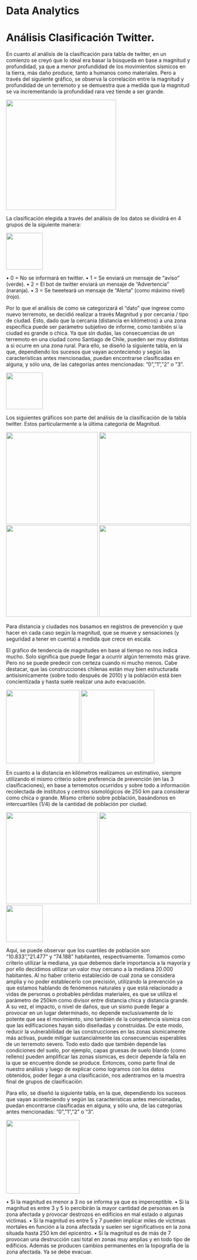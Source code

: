 # Data Analytics 

# Análisis Clasificación Twitter.
En cuanto al análisis de la clasificación para tabla de twitter, en un comienzo se creyó que lo ideal era basar la búsqueda en base a magnitud y profundidad, ya que a menor profundidad de los movimientos sísmicos en la tierra, más daño produce, tanto a humanos como materiales. Pero a través del siguiente gráfico, se observa la correlación entre la magnitud y profundidad de un terremoto y se demuestra que a medida que la magnitud se va incrementando la profundidad rara vez tiende a ser grande. 

<img src = 'https://github.com/Martu-t/grupo09_proyectogrupal/blob/main/Data%20Analytics/src/seas.png' height = 300 >

La clasificación elegida a través del análisis de los datos se dividirá en 4 grupos de la siguiente manera: 

<img src = 'https://github.com/Martu-t/grupo09_proyectogrupal/blob/main/Data%20Analytics/src/grafico_2.png' height = 100 >

•	0 = No se informará en twitter.
•	1 = Se enviará un mensaje de “aviso” (verde).
•	2 = El bot de twitter enviará un mensaje de “Advertencia” (naranja).
•	3 = Se tweeteará un mensaje de “Alerta” (como máximo nivel) (rojo).

Por lo que el análisis de como se categorizará el “dato” que ingrese como nuevo terremoto, se decidió realizar a través Magnitud y por cercania / tipo de ciudad. Esto, dado que la cercania (distancia en kilómetros) a una zona específica puede ser parámetro subjetivo de informe, como también si la ciudad es grande o chica. Ya que sin dudas, las consecuencias de un terremoto en una ciudad como Santiago de Chile, pueden ser muy distintas a si ocurre en una zona rural.
Para ello, se diseñó la siguiente tabla, en la que, dependiendo los sucesos que vayan aconteciendo y según las características antes mencionadas, puedan encontrarse clasificadas en alguna, y sólo una, de las categorías antes mencionadas: “0”,”1”,”2” o “3”.

<img src = 'https://github.com/Martu-t/grupo09_proyectogrupal/blob/main/Data%20Analytics/src/grafico_3.png' height = 100 >

Los siguientes gráficos son parte del análisis de la clasificación de la tabla twitter. Estos particularmente a la última categoría de Magnitud.

<img src = 'https://github.com/Martu-t/grupo09_proyectogrupal/blob/main/Data%20Analytics/src/grafico_4.png' height = 250 >

<img src = 'https://github.com/Martu-t/grupo09_proyectogrupal/blob/main/Data%20Analytics/src/grafico_5.png' height = 250 >

<img src = 'https://github.com/Martu-t/grupo09_proyectogrupal/blob/main/Data%20Analytics/src/grafico_6.png' height = 250 >

<img src = 'https://github.com/Martu-t/grupo09_proyectogrupal/blob/main/Data%20Analytics/src/grafico_7.png' height = 250 >

Para distancia y ciudades nos basamos en registros de prevención y que hacer en cada caso según la magnitud, que se mueve y sensaciones (y seguridad a tener en cuenta) a medida que crece en escala.

El gráfico de tendencia de magnitudes en base al tiempo no nos indica mucho. Solo significa que puede llegar a ocurrir algún terremoto más grave. Pero no se puede predecir con certeza cuando ni mucho menos. Cabe destacar, que las construcciones chilenas están muy bien estructurada antisísmicamente (sobre todo después de 2010) y la población está bien concientizada y hasta suele realizar una auto evacuación.

<img src = 'https://github.com/Martu-t/grupo09_proyectogrupal/blob/main/Data%20Analytics/src/grafico_8.png' height = 200 >

<img src = 'https://github.com/Martu-t/grupo09_proyectogrupal/blob/main/Data%20Analytics/src/grafico_9.png' height = 200 >

En cuanto a la distancia en kilómetros realizamos un estimativo, siempre utilizando el mismo criterio sobre preferencia de prevención (en las 3 clasificaciones), en base a terremotos ocurridos y sobre todo a información recolectada de institutos y centros sismológicos de 250 km para considerar como chica o grande. Mismo criterio sobre población, basándonos en intercuartiles (1/4) de la cantidad de población por ciudad.

<img src = 'https://github.com/Martu-t/grupo09_proyectogrupal/blob/main/Data%20Analytics/src/grafico_10.png' height = 250 >

<img src = 'https://github.com/Martu-t/grupo09_proyectogrupal/blob/main/Data%20Analytics/src/grafico_11.png' height = 250 >

<img src = 'https://github.com/Martu-t/grupo09_proyectogrupal/blob/main/Data%20Analytics/src/grafico_12.png' height = 100 >

Aquí, se puede observar que los cuartiles de población son “10.833”,”21.477” y “74.188” habitantes, respectivamente. Tomamos como criterio utilizar la mediana, ya que debemos darle importancia a la mayoría y por ello decidimos utilizar un valor muy cercano a la mediana 20.000 habitantes. 
Al no haber criterio establecido de cual zona se considera amplia y no poder establecerlo con precisión, utilizando la prevención ya que estamos hablando de fenómenos naturales y que está relacionado a vidas de personas o probables pérdidas materiales, es que se utiliza el parámetro de 250km como divisor entre distancia chica y distancia grande.
A su vez, el impacto, o nivel de daños, que un sismo puede llegar a provocar en un lugar determinado, no depende exclusivamente de lo potente que sea el movimiento, sino también de la competencia sísmica con que las edificaciones hayan sido diseñadas y construidas.
De este modo, reducir la vulnerabilidad de las construcciones en las zonas sísmicamente más activas, puede mitigar sustancialmente las consecuencias esperables de un terremoto severo.
Todo esto dado que también depende las condiciones del suelo, por ejemplo, capas gruesas de suelo blando (como relleno) pueden amplificar las zonas sísmicas, es decir depende la falla en la que se encuentre donde se produce.
Entonces, como parte final de nuestro análisis y luego de explicar como logramos con los datos obtenidos, poder llegar a una clasificación, nos adentramos en la muestra final de grupos de clasificación.

Para ello, se diseñó la siguiente tabla, en la que, dependiendo los sucesos que vayan aconteciendo y según las características antes mencionadas, puedan encontrarse clasificadas en alguna, y sólo una, de las categorías antes mencionadas: “0”,”1”,”2” o “3”.

<img src = 'https://github.com/Martu-t/grupo09_proyectogrupal/blob/main/Data%20Analytics/src/grafico_13.png' height = 200 >

•	Si la magnitud es menor a 3 no se informa ya que es imperceptible.
•	Si la magnitud es entre 3 y 5 lo percibirán la mayor cantidad de personas en la zona afectada y provocar destrozos en edificios en mal estado o algunas víctimas.
•	Si la magnitud es entre 5 y 7 pueden implicar miles de víctimas mortales en función a la zona afectada y suelen ser significativos en la zona situada hasta 250 km del epicentro.
•	Si la magnitud es de más de 7 provocan una destrucción casi total en zonas muy amplias y en todo tipo de edificios. Además se producen cambios permanentes en la topografía de la zona afectada. Ya se debe evacuar.
